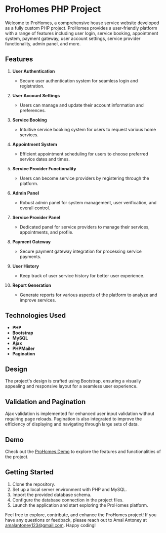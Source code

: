 # ProHomes PHP Project

Welcome to ProHomes, a comprehensive house service website developed as a fully custom PHP project. ProHomes provides a user-friendly platform with a range of features including user login, service booking, appointment system, payment gateway, user account settings, service provider functionality, admin panel, and more.

## Features

1. **User Authentication**
   - Secure user authentication system for seamless login and registration.

2. **User Account Settings**
   - Users can manage and update their account information and preferences.

3. **Service Booking**
   - Intuitive service booking system for users to request various home services.

4. **Appointment System**
   - Efficient appointment scheduling for users to choose preferred service dates and times.

5. **Service Provider Functionality**
   - Users can become service providers by registering through the platform.

6. **Admin Panel**
   - Robust admin panel for system management, user verification, and overall control.

7. **Service Provider Panel**
   - Dedicated panel for service providers to manage their services, appointments, and profile.

8. **Payment Gateway**
   - Secure payment gateway integration for processing service payments.

9. **User History**
   - Keep track of user service history for better user experience.

10. **Report Generation**
    - Generate reports for various aspects of the platform to analyze and improve services.

## Technologies Used

- **PHP**
- **Bootstrap**
- **MySQL**
- **Ajax**
- **PHPMailer**
- **Pagination**

## Design

The project's design is crafted using Bootstrap, ensuring a visually appealing and responsive layout for a seamless user experience.

## Validation and Pagination

Ajax validation is implemented for enhanced user input validation without requiring page reloads. Pagination is also integrated to improve the efficiency of displaying and navigating through large sets of data.

## Demo

Check out the [ProHomes Demo](https://prohomesservices.000webhostapp.com/) to explore the features and functionalities of the project.

## Getting Started

1. Clone the repository.
2. Set up a local server environment with PHP and MySQL.
3. Import the provided database schema.
4. Configure the database connection in the project files.
5. Launch the application and start exploring the ProHomes platform.

Feel free to explore, contribute, and enhance the ProHomes project! If you have any questions or feedback, please reach out to Amal Antoney at amalantoney123@gmail.com. Happy coding!
